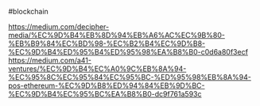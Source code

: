 #blockchain 

https://medium.com/decipher-media/%EC%9D%B4%EB%8D%94%EB%A6%AC%EC%9B%80-%EB%B9%84%EC%BD%98-%EC%B2%B4%EC%9D%B8-%EC%9D%B4%ED%95%B4%ED%95%98%EA%B8%B0-c0d6a80f3ecf
https://medium.com/a41-ventures/%EC%9D%B4%EC%A0%9C%EB%8A%94-%EC%95%8C%EC%95%84%EC%95%BC-%ED%95%98%EB%8A%94-pos-ethereum-%EC%9D%B8%ED%94%84%EB%9D%BC-%EC%9D%B4%EC%95%BC%EA%B8%B0-dc9f761a593c